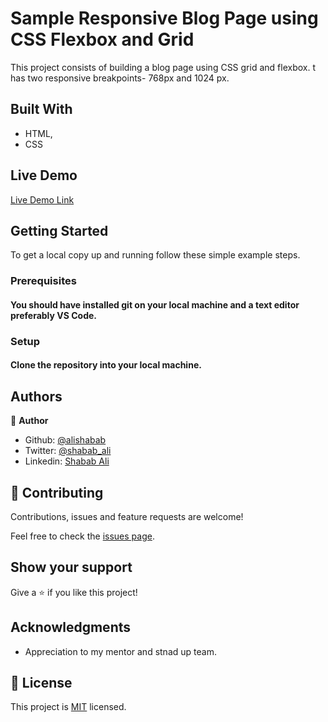 # Sample Responsive Blog Page using CSS Flexbox and Grid
This project consists of building a blog page using CSS grid and flexbox. t has two responsive breakpoints- 768px and 1024 px.


## Built With

- HTML,
- CSS

## Live Demo

[Live Demo Link](https://raw.githack.com/alishabab/personal-blog/development/index.html)

## Getting Started

To get a local copy up and running follow these simple example steps.

### Prerequisites

#### You should have installed git on your local machine and a text editor preferably VS Code.

### Setup

#### Clone the repository into your local machine.

## Authors

👤 **Author**

- Github: [@alishabab](https://github.com/alishabab)
- Twitter: [@shabab_ali](https://twitter.com/shabab_ali)
- Linkedin: [Shabab Ali](https://www.linkedin.com/in/shababali/)


## 🤝 Contributing

Contributions, issues and feature requests are welcome!

Feel free to check the [issues page](issues/).

## Show your support

Give a ⭐️ if you like this project!

## Acknowledgments

- Appreciation to my mentor and stnad up team.

## 📝 License

This project is [MIT](lic.url) licensed.
